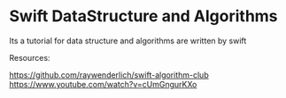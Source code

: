 # Swift DataStructure and Algorithms

Its a tutorial for data structure and algorithms are written by swift

Resources: 

https://github.com/raywenderlich/swift-algorithm-club
https://www.youtube.com/watch?v=cUmGngurKXo
